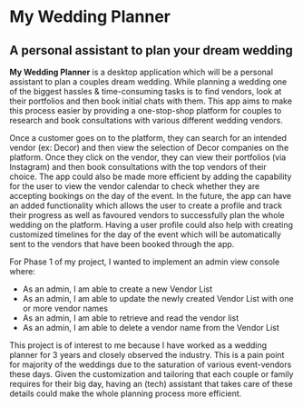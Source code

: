 # My Wedding Planner

## A personal assistant to plan your dream wedding 


**My Wedding Planner** is a desktop application which will be a personal assistant to plan a couples dream wedding. 
While planning a wedding one of the biggest hassles & time-consuming tasks is to find vendors, look at their portfolios 
and then book initial chats with them. This app aims to make this process easier by providing a one-stop-shop platform 
for couples to research and book consultations with various different wedding vendors. 

Once a customer goes on to the platform, they can search for an intended vendor (ex: Decor) and then view the selection 
of Decor companies on the platform. Once they click on the vendor, they can view their portfolios (via Instagram) and 
then book consultations with the top vendors of their choice. The app could also be made more efficient by adding the 
capability for the user to view the vendor calendar to check whether they are accepting bookings on the day of the 
event. In the future, the app can have an added functionality which allows the user to create a profile and track their
progress as well as favoured vendors to successfully plan the whole wedding on the platform. Having a user profile 
could also help with creating customized timelines for the day of the event which will be automatically sent to the 
vendors that have been booked through the app. 

For Phase 1 of my project, I wanted to implement an admin view console where: 
- As an admin, I am able to create a new Vendor List 
- As an admin, I am able to update the newly created Vendor List with one or more vendor names
- As an admin, I am able to retrieve and read the vendor list 
- As an admin, I am able to delete a vendor name from the Vendor List 

This project is of interest to me because I have worked as a wedding planner for 3 years and closely observed the 
industry. This is a pain point for majority of the weddings due to the saturation of various event-vendors these days. 
Given the customization and tailoring that each couple or family requires for their big day, having an (tech) assistant 
that takes care of these details could make the whole planning process more efficient. 


